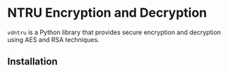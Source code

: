 # NTRU Encryption and Decryption

`vdntru` is a Python library that provides secure encryption and decryption using AES and RSA techniques.

## Installation

